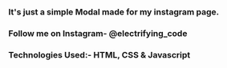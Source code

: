 ### It's just a simple Modal made for my instagram page.

### Follow me on Instagram- @electrifying_code

### Technologies Used:- HTML, CSS & Javascript